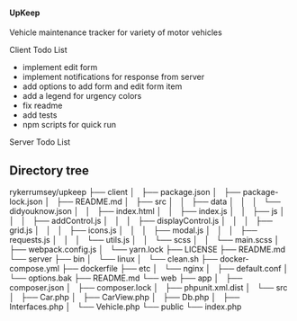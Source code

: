 #### UpKeep
Vehicle maintenance tracker for variety of motor vehicles

Client Todo List
- implement edit form
- implement notifications for response from server
- add options to add form and edit form item
- add a legend for urgency colors
- fix readme
- add tests
- npm scripts for quick run

Server Todo List

## Directory tree

rykerrumsey/upkeep
├── client
│   ├── package.json
│   ├── package-lock.json
│   ├── README.md
│   ├── src
│   │   ├── data
│   │   │   └── didyouknow.json
│   │   ├── index.html
│   │   ├── index.js
│   │   ├── js
│   │   │   ├── addControl.js
│   │   │   ├── displayControl.js
│   │   │   ├── grid.js
│   │   │   ├── icons.js
│   │   │   ├── modal.js
│   │   │   ├── requests.js
│   │   │   └── utils.js
│   │   └── scss
│   │       └── main.scss
│   ├── webpack.config.js
│   └── yarn.lock
├── LICENSE
├── README.md
└── server
    ├── bin
    │   └── linux
    │       └── clean.sh
    ├── docker-compose.yml
    ├── dockerfile
    ├── etc
    │   └── nginx
    │       ├── default.conf
    │       └── options.bak
    ├── README.md
    └── web
        ├── app
        │   ├── composer.json
        │   ├── composer.lock
        │   ├── phpunit.xml.dist
        │   └── src
        │       ├── Car.php
        │       ├── CarView.php
        │       ├── Db.php
        │       ├── Interfaces.php
        │       └── Vehicle.php
        └── public
            └── index.php
```
